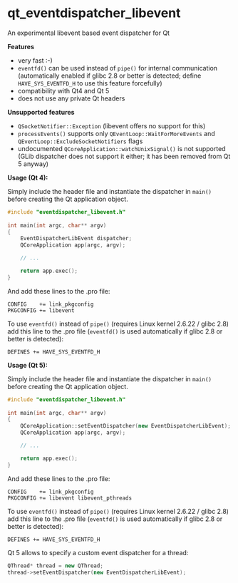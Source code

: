 qt_eventdispatcher_libevent
===========================

An experimental libevent based event dispatcher for Qt

**Features**
* very fast :-)
* `eventfd()` can be used instead of `pipe()` for internal communication (automatically enabled if glibc 2.8 or better is detected; define `HAVE_SYS_EVENTFD_H` to use this feature forcefully)
* compatibility with Qt4 and Qt 5
* does not use any private Qt headers

**Unsupported features**
* `QSocketNotifier::Exception` (libevent offers no support for this)
* `processEvents()` supports only `QEventLoop::WaitForMoreEvents` and `QEventLoop::ExcludeSocketNotifiers` flags
* undocumented `QCoreApplication::watchUnixSignal()` is not supported (GLib dispatcher does not support it either; it has been removed from Qt 5 anyway)

**Usage (Qt 4):**

Simply include the header file and instantiate the dispatcher in `main()`
before creating the Qt application object.

```c++
#include "eventdispatcher_libevent.h"
    
int main(int argc, char** argv)
{
    EventDispatcherLibEvent dispatcher;
    QCoreApplication app(argc, argv);

    // ...

    return app.exec();
}
```

And add these lines to the .pro file:

```
CONFIG    += link_pkgconfig
PKGCONFIG += libevent
```

To use `eventfd()` instead of `pipe()` (requires Linux kernel 2.6.22 / glibc 2.8) add this line to the .pro file (`eventfd()` is used automatically if glibc 2.8 or better is detected):

```
DEFINES += HAVE_SYS_EVENTFD_H
```

**Usage (Qt 5):**

Simply include the header file and instantiate the dispatcher in `main()`
before creating the Qt application object.

```c++
#include "eventdispatcher_libevent.h"
    
int main(int argc, char** argv)
{
    QCoreApplication::setEventDispatcher(new EventDispatcherLibEvent);
    QCoreApplication app(argc, argv);

    // ...

    return app.exec();
}
```

And add these lines to the .pro file:

```
CONFIG    += link_pkgconfig
PKGCONFIG += libevent libevent_pthreads
```

To use `eventfd()` instead of `pipe()` (requires Linux kernel 2.6.22 / glibc 2.8) add this line to the .pro file (`eventfd()` is used automatically if glibc 2.8 or better is detected):

```
DEFINES += HAVE_SYS_EVENTFD_H
```

Qt 5 allows to specify a custom event dispatcher for a thread:

```c++
QThread* thread = new QThread;
thread->setEventDispatcher(new EventDispatcherLibEvent);
```
